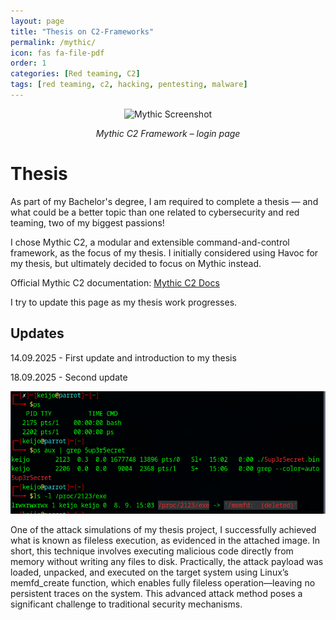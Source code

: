 ```yaml
---
layout: page
title: "Thesis on C2-Frameworks"
permalink: /mythic/
icon: fas fa-file-pdf
order: 1
categories: [Red teaming, C2]
tags: [red teaming, c2, hacking, pentesting, malware]
---
```


<p align="center">
  <img src="{{ '/assets/RedTeam/Mythic.png' | relative_url }}" 
       alt="Mythic Screenshot" 
       style="max-width:90%; height:auto; border:none;" />
</p>

<p align="center"><em>Mythic C2 Framework – login page</em></p>

# Thesis

As part of my Bachelor's degree, I am required to complete a thesis — and what could be a better topic than one related to cybersecurity and red teaming, two of my biggest passions!

I chose Mythic C2, a modular and extensible command-and-control framework, as the focus of my thesis. I initially considered using Havoc for my thesis, but ultimately decided to focus on Mythic instead.

Official Mythic C2 documentation: [Mythic C2 Docs](https://docs.mythic-c2.net/home)


I try to update this page as my thesis work progresses. 

## Updates

14.09.2025 - First update and introduction to my thesis


18.09.2025 - Second update

![Book Image](assets/Thesis/image_34.png)


One of the attack simulations of my thesis project, I successfully achieved what is known as fileless execution, as evidenced in the attached image. In short, this technique involves executing malicious code directly from memory without writing any files to disk. Practically, the attack payload was loaded, unpacked, and executed on the target system using Linux’s memfd_create function, which enables fully fileless operation—leaving no persistent traces on the system. This advanced attack method poses a significant challenge to traditional security mechanisms.
